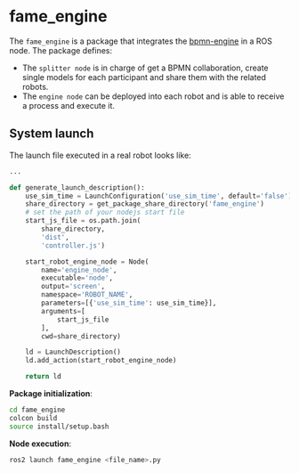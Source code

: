 # fame_engine
The `fame_engine` is a package that integrates the [bpmn-engine](https://github.com/paed01/bpmn-engine) in a ROS node.
The package defines:

 - The `splitter node` is in charge of get a BPMN collaboration, create single models for each participant and share them with the related robots.
 - The `engine node` can be deployed into each robot and is able to receive a process and execute it.


## System launch
The launch file executed in a real robot looks like:

```python
...

def generate_launch_description():
    use_sim_time = LaunchConfiguration('use_sim_time', default='false')
    share_directory = get_package_share_directory('fame_engine')
    # set the path of your nodejs start file
    start_js_file = os.path.join(
        share_directory,
        'dist',
        'controller.js')

    start_robot_engine_node = Node(
        name='engine_node',
        executable='node',
        output='screen',
        namespace='ROBOT_NAME',
        parameters=[{'use_sim_time': use_sim_time}],
        arguments=[
            start_js_file
        ],
        cwd=share_directory)

    ld = LaunchDescription()
    ld.add_action(start_robot_engine_node)

    return ld
```

**Package initialization**:
```bash
cd fame_engine
colcon build
source install/setup.bash
```

**Node execution**:
```bash
ros2 launch fame_engine <file_name>.py
```
